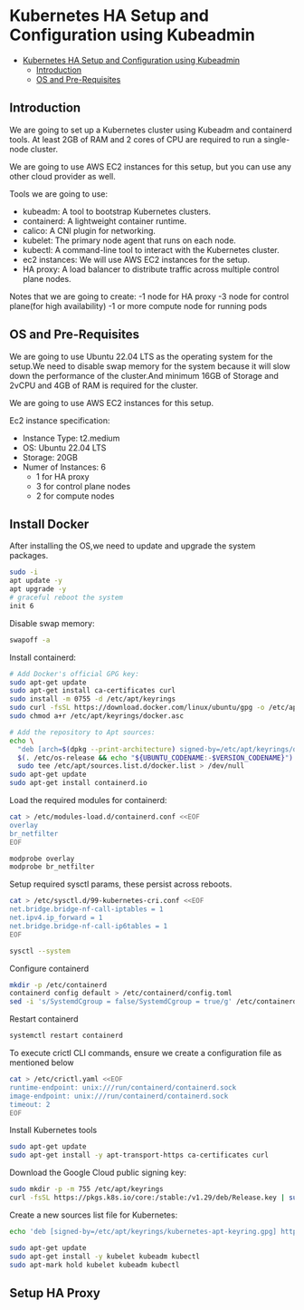 # Kubernetes HA Setup and Configuration using Kubeadmin

<!--toc:start-->

- [Kubernetes HA Setup and Configuration using Kubeadmin](#kubernetes-ha-setup-and-configuration-using-kubeadmin)
  - [Introduction](#introduction)
  - [OS and Pre-Requisites](#os-and-pre-requisites)
  <!--toc:end-->

## Introduction

We are going to set up a Kubernetes cluster using Kubeadm and containerd tools. At
least 2GB of RAM and 2 cores of CPU are required to run a single-node cluster.

We are going to use AWS EC2 instances for this setup, but you can use any other cloud
provider as well.

Tools we are going to use:

- kubeadm: A tool to bootstrap Kubernetes clusters.
- containerd: A lightweight container runtime.
- calico: A CNI plugin for networking.
- kubelet: The primary node agent that runs on each node.
- kubectl: A command-line tool to interact with the Kubernetes cluster.
- ec2 instances: We will use AWS EC2 instances for the setup.
- HA proxy: A load balancer to distribute traffic across multiple control plane nodes.

Notes that we are going to create:
-1 node for HA proxy
-3 node for control plane(for high availability)
-1 or more compute node for running pods

## OS and Pre-Requisites

We are going to use Ubuntu 22.04 LTS as the operating system for the setup.We
need to disable swap memory for the system because it will slow down the performance
of the cluster.And minimum 16GB of Storage and 2vCPU and 4GB of RAM is required for
the cluster.

We are going to use AWS EC2 instances for this setup.

Ec2 instance specification:

- Instance Type: t2.medium
- OS: Ubuntu 22.04 LTS
- Storage: 20GB
- Numer of Instances: 6
  - 1 for HA proxy
  - 3 for control plane nodes
  - 2 for compute nodes

## Install Docker

After installing the OS,we need to update and upgrade the system packages.

```bash
sudo -i
apt update -y
apt upgrade -y
# graceful reboot the system
init 6
```

Disable swap memory:

```bash
swapoff -a
```

Install containerd:

```bash
# Add Docker's official GPG key:
sudo apt-get update
sudo apt-get install ca-certificates curl
sudo install -m 0755 -d /etc/apt/keyrings
sudo curl -fsSL https://download.docker.com/linux/ubuntu/gpg -o /etc/apt/keyrings/docker.asc
sudo chmod a+r /etc/apt/keyrings/docker.asc

# Add the repository to Apt sources:
echo \
  "deb [arch=$(dpkg --print-architecture) signed-by=/etc/apt/keyrings/docker.asc] https://download.docker.com/linux/ubuntu \
  $(. /etc/os-release && echo "${UBUNTU_CODENAME:-$VERSION_CODENAME}") stable" | \
  sudo tee /etc/apt/sources.list.d/docker.list > /dev/null
sudo apt-get update
sudo apt-get install containerd.io
```

Load the required modules for containerd:

```bash
cat > /etc/modules-load.d/containerd.conf <<EOF
overlay
br_netfilter
EOF

modprobe overlay
modprobe br_netfilter
```

Setup required sysctl params, these persist across reboots.

```bash
cat > /etc/sysctl.d/99-kubernetes-cri.conf <<EOF
net.bridge.bridge-nf-call-iptables = 1
net.ipv4.ip_forward = 1
net.bridge.bridge-nf-call-ip6tables = 1
EOF

sysctl --system
```

Configure containerd

```bash
mkdir -p /etc/containerd
containerd config default > /etc/containerd/config.toml
sed -i 's/SystemdCgroup = false/SystemdCgroup = true/g' /etc/containerd/config.toml
```

Restart containerd

```bash
systemctl restart containerd
```

To execute crictl CLI commands, ensure we create a configuration file as
mentioned below

```bash
cat > /etc/crictl.yaml <<EOF
runtime-endpoint: unix:///run/containerd/containerd.sock
image-endpoint: unix:///run/containerd/containerd.sock
timeout: 2
EOF
```

Install Kubernetes tools

```bash
sudo apt-get update
sudo apt-get install -y apt-transport-https ca-certificates curl
```

Download the Google Cloud public signing key:

```bash
sudo mkdir -p -m 755 /etc/apt/keyrings
curl -fsSL https://pkgs.k8s.io/core:/stable:/v1.29/deb/Release.key | sudo gpg --dearmor -o /etc/apt/keyrings/kubernetes-apt-keyring.gpg
```

Create a new sources list file for Kubernetes:

```bash
echo 'deb [signed-by=/etc/apt/keyrings/kubernetes-apt-keyring.gpg] https://pkgs.k8s.io/core:/stable:/v1.29/deb/ /' | sudo tee /etc/apt/sources.list.d/kubernetes.list
```

```bash
sudo apt-get update
sudo apt-get install -y kubelet kubeadm kubectl
sudo apt-mark hold kubelet kubeadm kubectl
```

## Setup HA Proxy
